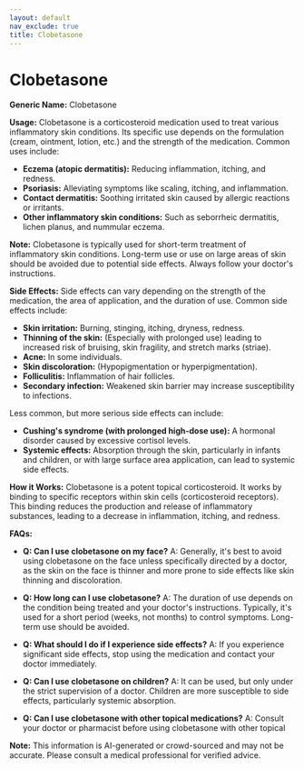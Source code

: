 ```yaml
---
layout: default
nav_exclude: true
title: Clobetasone
---
```


# Clobetasone

**Generic Name:** Clobetasone

**Usage:** Clobetasone is a corticosteroid medication used to treat various inflammatory skin conditions.  Its specific use depends on the formulation (cream, ointment, lotion, etc.) and the strength of the medication. Common uses include:

* **Eczema (atopic dermatitis):** Reducing inflammation, itching, and redness.
* **Psoriasis:**  Alleviating symptoms like scaling, itching, and inflammation.
* **Contact dermatitis:** Soothing irritated skin caused by allergic reactions or irritants.
* **Other inflammatory skin conditions:**  Such as seborrheic dermatitis, lichen planus, and nummular eczema.

**Note:** Clobetasone is typically used for short-term treatment of inflammatory skin conditions.  Long-term use or use on large areas of skin should be avoided due to potential side effects.  Always follow your doctor's instructions.


**Side Effects:**  Side effects can vary depending on the strength of the medication, the area of application, and the duration of use.  Common side effects include:

* **Skin irritation:** Burning, stinging, itching, dryness, redness.
* **Thinning of the skin:** (Especially with prolonged use) leading to increased risk of bruising, skin fragility, and stretch marks (striae).
* **Acne:** In some individuals.
* **Skin discoloration:**  (Hypopigmentation or hyperpigmentation).
* **Folliculitis:** Inflammation of hair follicles.
* **Secondary infection:** Weakened skin barrier may increase susceptibility to infections.

Less common, but more serious side effects can include:

* **Cushing's syndrome (with prolonged high-dose use):**  A hormonal disorder caused by excessive cortisol levels.
* **Systemic effects:** Absorption through the skin, particularly in infants and children, or with large surface area application, can lead to systemic side effects.


**How it Works:** Clobetasone is a potent topical corticosteroid.  It works by binding to specific receptors within skin cells (corticosteroid receptors). This binding reduces the production and release of inflammatory substances, leading to a decrease in inflammation, itching, and redness.

**FAQs:**

* **Q: Can I use clobetasone on my face?** A:  Generally, it's best to avoid using clobetasone on the face unless specifically directed by a doctor, as the skin on the face is thinner and more prone to side effects like skin thinning and discoloration.

* **Q: How long can I use clobetasone?** A:  The duration of use depends on the condition being treated and your doctor's instructions.  Typically, it's used for a short period (weeks, not months) to control symptoms.  Long-term use should be avoided.

* **Q: What should I do if I experience side effects?** A:  If you experience significant side effects, stop using the medication and contact your doctor immediately.

* **Q: Can I use clobetasone on children?** A:  It can be used, but only under the strict supervision of a doctor.  Children are more susceptible to side effects, particularly systemic absorption.

* **Q: Can I use clobetasone with other topical medications?** A: Consult your doctor or pharmacist before using clobetasone with other topical

**Note:** This information is AI-generated or crowd-sourced and may not be accurate. Please consult a medical professional for verified advice.